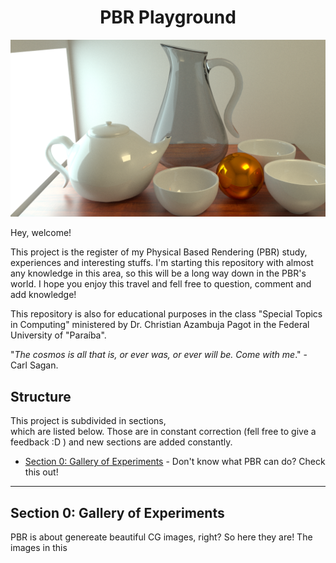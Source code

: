 <h1 align="center">PBR Playground</h1>

<img src="https://github.com/Gabrielnero000/PBR-Playground/blob/master/section-0/first.png?raw=true">

Hey, welcome! 

This project is the register of my Physical Based Rendering (PBR) study, experiences and interesting stuffs. I'm starting this repository with almost any knowledge in this area, so this will be a long way down in the PBR's world. I hope you enjoy this travel and fell free to question, comment and  add knowledge! 

This repository is also for educational purposes in the class "Special Topics in Computing" ministered by Dr. Christian Azambuja Pagot in the  Federal University of "Paraíba".

"_The cosmos is all that is, or ever was, or ever will be. Come with me_." - Carl Sagan.

## Structure
This project is subdivided in sections,   
which are listed below. Those are in constant correction (fell free to give a feedback :D ) and new sections are added constantly.

* [Section 0: Gallery of Experiments](https://github.com/Gabrielnero000/Computacao-Grafica#parte-2-pipeline-gr%C3%A1fico-calma-ele-n%C3%A3o-morde) - Don't know what PBR can do? Check this out!

---
## Section 0: Gallery of Experiments
PBR is about genereate beautiful CG images, right? So here they are! The images in this 
<!--stackedit_data:
eyJoaXN0b3J5IjpbLTE2ODA0ODkwMjksLTI1NzA2NjU3NSwxOD
U4NDkxMTY4LDE2MzM4NzMxNDBdfQ==
-->